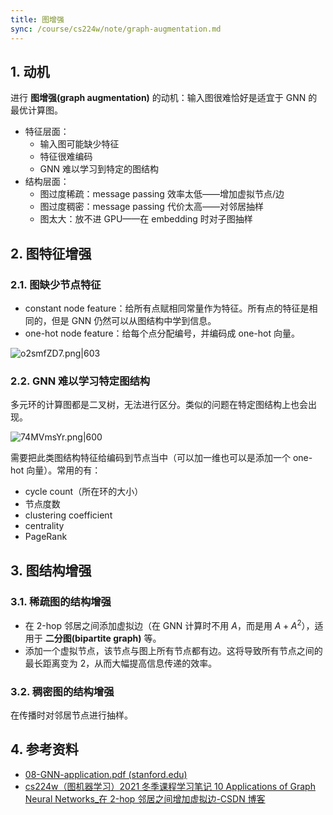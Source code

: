 ```yaml
---
title: 图增强
sync: /course/cs224w/note/graph-augmentation.md
---
```


## 1. 动机

进行 **图增强(graph augmentation)** 的动机：输入图很难恰好是适宜于 GNN 的最优计算图。

- 特征层面：
  - 输入图可能缺少特征
  - 特征很难编码
  - GNN 难以学习到特定的图结构
- 结构层面：
  - 图过度稀疏：message passing 效率太低——增加虚拟节点/边
  - 图过度稠密：message passing 代价太高——对邻居抽样
  - 图太大：放不进 GPU——在 embedding 时对子图抽样

## 2. 图特征增强

### 2.1. 图缺少节点特征

- constant node feature：给所有点赋相同常量作为特征。所有点的特征是相同的，但是 GNN 仍然可以从图结构中学到信息。
- one-hot node feature：给每个点分配编号，并编码成 one-hot 向量。

![o2smfZD7.png|603](https://img.memset0.cn/2024/08/30/o2smfZD7.png)

### 2.2. GNN 难以学习特定图结构

多元环的计算图都是二叉树，无法进行区分。类似的问题在特定图结构上也会出现。

![74MVmsYr.png|600](https://img.memset0.cn/2024/08/30/74MVmsYr.png)

需要把此类图结构特征给编码到节点当中（可以加一维也可以是添加一个 one-hot 向量）。常用的有：

- cycle count（所在环的大小）
- 节点度数
- clustering coefficient
- centrality
- PageRank

## 3. 图结构增强

### 3.1. 稀疏图的结构增强

- 在 2-hop 邻居之间添加虚拟边（在 GNN 计算时不用 $A$，而是用 $A+A^{2}$），适用于 **二分图(bipartite graph)** 等。
- 添加一个虚拟节点，该节点与图上所有节点都有边。这将导致所有节点之间的最长距离变为 $2$，从而大幅提高信息传递的效率。

### 3.2. 稠密图的结构增强

在传播时对邻居节点进行抽样。

## 4. 参考资料

- [08-GNN-application.pdf (stanford.edu)](https://snap.stanford.edu/class/cs224w-2020/slides/08-GNN-application.pdf)
- [cs224w（图机器学习）2021 冬季课程学习笔记 10 Applications of Graph Neural Networks\_在 2-hop 邻居之间增加虚拟边-CSDN 博客](https://blog.csdn.net/PolarisRisingWar/article/details/118001121)
